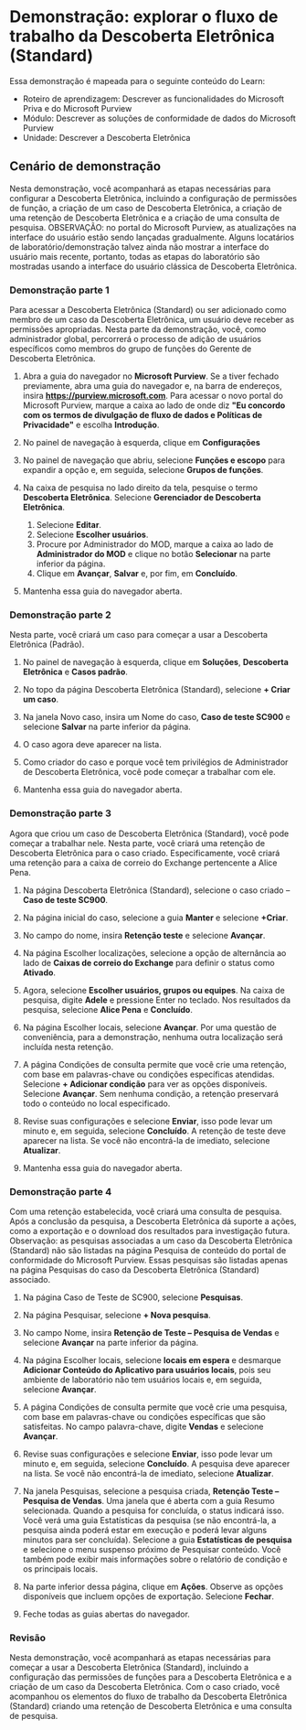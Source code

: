 <!---
---
Demonstração: Título: "Explorar o fluxo de trabalho da Descoberta Eletrônica" Roteiro de aprendizagem/Módulo/Unidade: "Roteiro de aprendizagem: Descrever as funcionalidades do Microsoft Priva e do Microsoft Purview; Módulo 3: descrever as soluções de conformidade de dados do Microsoft Purview; Unidade 2: Descrever a Descoberta Eletrônica"
---
--->

# Demonstração: explorar o fluxo de trabalho da Descoberta Eletrônica (Standard)

Essa demonstração é mapeada para o seguinte conteúdo do Learn:

- Roteiro de aprendizagem: Descrever as funcionalidades do Microsoft Priva e do Microsoft Purview
- Módulo: Descrever as soluções de conformidade de dados do Microsoft Purview
- Unidade: Descrever a Descoberta Eletrônica

## Cenário de demonstração

Nesta demonstração, você acompanhará as etapas necessárias para configurar a Descoberta Eletrônica, incluindo a configuração de permissões de função, a criação de um caso de Descoberta Eletrônica, a criação de uma retenção de Descoberta Eletrônica e a criação de uma consulta de pesquisa.  OBSERVAÇÃO: no portal do Microsoft Purview, as atualizações na interface do usuário estão sendo lançadas gradualmente. Alguns locatários de laboratório/demonstração talvez ainda não mostrar a interface do usuário mais recente, portanto, todas as etapas do laboratório são mostradas usando a interface do usuário clássica de Descoberta Eletrônica.

### Demonstração parte 1

Para acessar a Descoberta Eletrônica (Standard) ou ser adicionado como membro de um caso da Descoberta Eletrônica, um usuário deve receber as permissões apropriadas. Nesta parte da demonstração, você, como administrador global, percorrerá o processo de adição de usuários específicos como membros do grupo de funções do Gerente de Descoberta Eletrônica.

1. Abra a guia do navegador no **Microsoft Purview**. Se a tiver fechado previamente, abra uma guia do navegador e, na barra de endereços, insira **https://purview.microsoft.com**. Para acessar o novo portal do Microsoft Purview, marque a caixa ao lado de onde diz **"Eu concordo com os termos de divulgação de fluxo de dados e Políticas de Privacidade"** e escolha **Introdução**.  
1. No painel de navegação à esquerda, clique em **Configurações**
1. No painel de navegação que abriu, selecione **Funções e escopo** para expandir a opção e, em seguida, selecione **Grupos de funções**.
1. Na caixa de pesquisa no lado direito da tela, pesquise o termo **Descoberta Eletrônica**.  Selecione **Gerenciador de Descoberta Eletrônica**.
    1. Selecione **Editar**.
    1. Selecione **Escolher usuários**.
    1. Procure por Administrador do MOD, marque a caixa ao lado de **Administrador do MOD** e clique no botão **Selecionar** na parte inferior da página.
    1. Clique em **Avançar**, **Salvar** e, por fim, em **Concluído**.

1. Mantenha essa guia do navegador aberta.

### Demonstração parte 2

Nesta parte, você criará um caso para começar a usar a Descoberta Eletrônica (Padrão).

1. No painel de navegação à esquerda, clique em **Soluções**, **Descoberta Eletrônica** e **Casos padrão**.

1. No topo da página Descoberta Eletrônica (Standard), selecione **+ Criar um caso**.

1. Na janela Novo caso, insira um Nome do caso, **Caso de teste SC900** e selecione **Salvar** na parte inferior da página.

1. O caso agora deve aparecer na lista.

1. Como criador do caso e porque você tem privilégios de Administrador de Descoberta Eletrônica, você pode começar a trabalhar com ele.  

1. Mantenha essa guia do navegador aberta.

### Demonstração parte 3

Agora que criou um caso de Descoberta Eletrônica (Standard), você pode começar a trabalhar nele.  Nesta parte, você criará uma retenção de Descoberta Eletrônica para o caso criado.  Especificamente, você criará uma retenção para a caixa de correio do Exchange pertencente a Alice Pena.

1. Na página Descoberta Eletrônica (Standard), selecione o caso criado – **Caso de teste SC900**.

1. Na página inicial do caso, selecione a guia **Manter** e selecione **+Criar**.

1. No campo do nome, insira **Retenção teste** e selecione **Avançar**.

1. Na página Escolher localizações, selecione a opção de alternância ao lado de **Caixas de correio do Exchange** para definir o status como **Ativado**.  

1. Agora, selecione **Escolher usuários, grupos ou equipes**.  Na caixa de pesquisa, digite **Adele** e pressione Enter no teclado. Nos resultados da pesquisa, selecione **Alice Pena** e **Concluído**.

1. Na página Escolher locais, selecione **Avançar**.  Por uma questão de conveniência, para a demonstração, nenhuma outra localização será incluída nesta retenção.

1. A página Condições de consulta permite que você crie uma retenção, com base em palavras-chave ou condições específicas atendidas. Selecione **+ Adicionar condição** para ver as opções disponíveis.  Selecione **Avançar**. Sem nenhuma condição, a retenção preservará todo o conteúdo no local especificado.

1. Revise suas configurações e selecione **Enviar**, isso pode levar um minuto e, em seguida, selecione **Concluído**.  A retenção de teste deve aparecer na lista.  Se você não encontrá-la de imediato, selecione **Atualizar**.

1. Mantenha essa guia do navegador aberta.

### Demonstração parte 4

Com uma retenção estabelecida, você criará uma consulta de pesquisa.  Após a conclusão da pesquisa, a Descoberta Eletrônica dá suporte a ações, como a exportação e o download dos resultados para investigação futura.   Observação: as pesquisas associadas a um caso da Descoberta Eletrônica (Standard) não são listadas na página Pesquisa de conteúdo do portal de conformidade do Microsoft Purview. Essas pesquisas são listadas apenas na página Pesquisas do caso da Descoberta Eletrônica (Standard) associado.

1. Na página Caso de Teste de SC900, selecione **Pesquisas**.

1. Na página Pesquisar, selecione **+ Nova pesquisa**.

1. No campo Nome, insira **Retenção de Teste – Pesquisa de Vendas** e selecione **Avançar** na parte inferior da página.

1. Na página Escolher locais, selecione **locais em espera** e desmarque **Adicionar Conteúdo do Aplicativo para usuários locais**, pois seu ambiente de laboratório não tem usuários locais e, em seguida, selecione **Avançar**.

1. A página Condições de consulta permite que você crie uma pesquisa, com base em palavras-chave ou condições específicas que são satisfeitas. No campo palavra-chave, digite **Vendas** e selecione **Avançar**.

1. Revise suas configurações e selecione **Enviar**, isso pode levar um minuto e, em seguida, selecione **Concluído**.  A pesquisa deve aparecer na lista.  Se você não encontrá-la de imediato, selecione **Atualizar**.

1. Na janela Pesquisas, selecione a pesquisa criada, **Retenção Teste – Pesquisa de Vendas**.  Uma janela que é aberta com a guia Resumo selecionada.  Quando a pesquisa for concluída, o status indicará isso.  Você verá uma guia Estatísticas da pesquisa (se não encontrá-la, a pesquisa ainda poderá estar em execução e poderá levar alguns minutos para ser concluída).  Selecione a guia **Estatísticas de pesquisa** e selecione o menu suspenso próximo de Pesquisar conteúdo.  Você também pode exibir mais informações sobre o relatório de condição e os principais locais.  

1. Na parte inferior dessa página, clique em **Ações**.  Observe as opções disponíveis que incluem opções de exportação. Selecione **Fechar**.

1. Feche todas as guias abertas do navegador.

### Revisão

Nesta demonstração, você acompanhará as etapas necessárias para começar a usar a Descoberta Eletrônica (Standard), incluindo a configuração das permissões de funções para a Descoberta Eletrônica e a criação de um caso da Descoberta Eletrônica.  Com o caso criado, você acompanhou os elementos do fluxo de trabalho da Descoberta Eletrônica (Standard) criando uma retenção de Descoberta Eletrônica e uma consulta de pesquisa.
